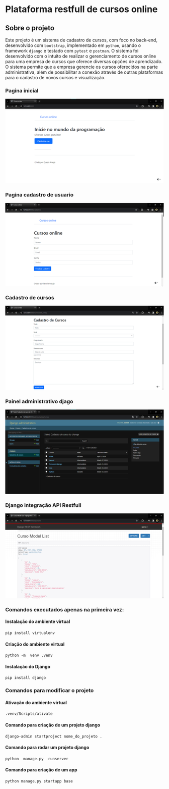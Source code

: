 # Plataforma restfull de cursos online

## Sobre o projeto

Este projeto é um sistema de cadastro de cursos, com foco no back-end, desenvolvido com `bootstrap`, implementado em `python`, usando o framework `django` e testado com `pytest` e `postman`. O sistema foi desenvolvido com o intuito de realizar o gerenciamento de cursos online para uma empresa de cursos que oferece diversas opções de aprendizado. O sistema permite que a empresa gerencie os cursos oferecidos na parte administrativa, além de possibilitar a conexão através de outras plataformas para o cadastro de novos cursos e visualização.

### Pagina inicial

![pagina inicial](./docs/pagina_inicial.png)

### Pagina cadastro de usuario

![cadastro de usuario](./docs/cadastro_usuario.png)

### Cadastro de cursos

![cadastro curso](./docs/cadastro-curso.png)

### Painel administrativo djago

![painel admin](./docs/painel_admin.png)

### Django integração API Restfull

![api](./docs/api.png)

### Comandos executados apenas na primeira vez:

#### Instalação do ambiente virtual

    pip install virtualenv

#### Criação do ambiente virtual

    python -m  venv .venv

#### Instalação do Django

    pip install django

### Comandos para modificar o projeto

#### Ativação do ambiente virtual

    .venv/Scripts/ativate

#### Comando para criação de um projeto django

    django-admin startproject nome_do_projeto .

#### Comando para rodar um projeto django

    python  manage.py  runserver

#### Comando para criação de um app

    python manage.py startapp base

